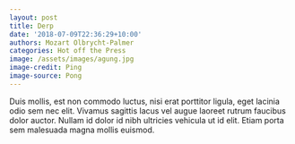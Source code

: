 ```yaml
---
layout: post
title: Derp
date: '2018-07-09T22:36:29+10:00'
authors: Mozart Olbrycht-Palmer
categories: Hot off the Press
image: /assets/images/agung.jpg
image-credit: Ping
image-source: Pong
---
```

Duis mollis, est non commodo luctus, nisi erat porttitor ligula, eget lacinia odio sem nec elit. Vivamus sagittis lacus vel augue laoreet rutrum faucibus dolor auctor. Nullam id dolor id nibh ultricies vehicula ut id elit. Etiam porta sem malesuada magna mollis euismod.

